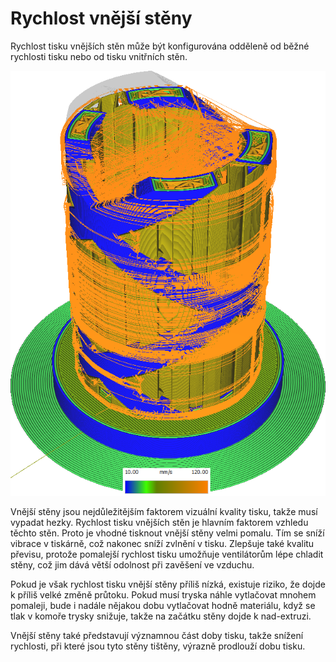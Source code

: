 Rychlost vnější stěny
====
Rychlost tisku vnějších stěn může být konfigurována odděleně od běžné rychlosti tisku nebo od tisku vnitřních stěn.

![Různé struktury tištěné různými rychlostmi](../../../articles/images/speed_difference.png)

Vnější stěny jsou nejdůležitějším faktorem vizuální kvality tisku, takže musí vypadat hezky. Rychlost tisku vnějších stěn je hlavním faktorem vzhledu těchto stěn. Proto je vhodné tisknout vnější stěny velmi pomalu. Tím se sníží vibrace v tiskárně, což nakonec sníží zvlnění v tisku. Zlepšuje také kvalitu převisu, protože pomalejší rychlost tisku umožňuje ventilátorům lépe chladit stěny, což jim dává větší odolnost při zavěšení ve vzduchu.

Pokud je však rychlost tisku vnější stěny příliš nízká, existuje riziko, že dojde k příliš velké změně průtoku. Pokud musí tryska náhle vytlačovat mnohem pomaleji, bude i nadále nějakou dobu vytlačovat hodně materiálu, když se tlak v komoře trysky snižuje, takže na začátku stěny dojde k nad-extruzi.

Vnější stěny také představují významnou část doby tisku, takže snížení rychlosti, při které jsou tyto stěny tištěny, výrazně prodlouží dobu tisku.